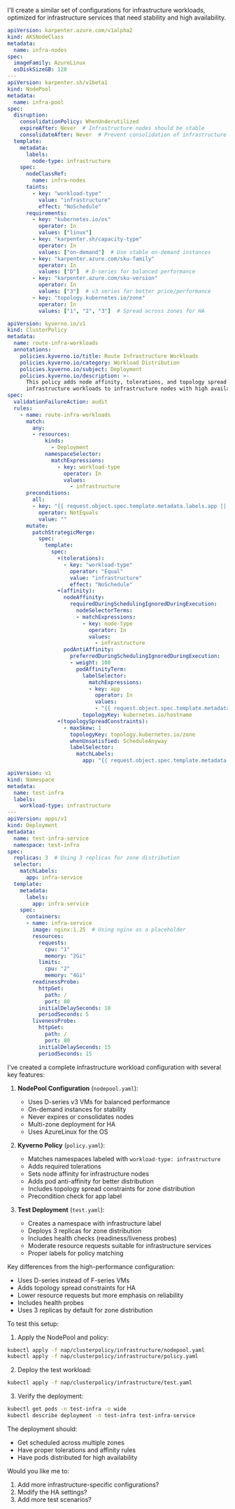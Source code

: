 I'll create a similar set of configurations for infrastructure workloads, optimized for infrastructure services that need stability and high availability.

```yaml:nap/clusterpolicy/infrastructure/nodepool.yaml
apiVersion: karpenter.azure.com/v1alpha2
kind: AKSNodeClass
metadata:
  name: infra-nodes
spec:
  imageFamily: AzureLinux
  osDiskSizeGB: 128
---
apiVersion: karpenter.sh/v1beta1
kind: NodePool
metadata:
  name: infra-pool
spec:
  disruption:
    consolidationPolicy: WhenUnderutilized
    expireAfter: Never  # Infrastructure nodes should be stable
    consolidateAfter: Never  # Prevent consolidation of infrastructure workloads
  template:
    metadata:
      labels:
        node-type: infrastructure
    spec:
      nodeClassRef:
        name: infra-nodes
      taints:
        - key: "workload-type"
          value: "infrastructure"
          effect: "NoSchedule"
      requirements:
        - key: "kubernetes.io/os"
          operator: In
          values: ["linux"]
        - key: "karpenter.sh/capacity-type"
          operator: In
          values: ["on-demand"]  # Use stable on-demand instances
        - key: "karpenter.azure.com/sku-family"
          operator: In
          values: ["D"]  # D-series for balanced performance
        - key: "karpenter.azure.com/sku-version"
          operator: In
          values: ["3"]  # v3 series for better price/performance
        - key: "topology.kubernetes.io/zone"
          operator: In
          values: ["1", "2", "3"]  # Spread across zones for HA
```

```yaml:nap/clusterpolicy/infrastructure/policy.yaml
apiVersion: kyverno.io/v1
kind: ClusterPolicy
metadata:
  name: route-infra-workloads
  annotations:
    policies.kyverno.io/title: Route Infrastructure Workloads
    policies.kyverno.io/category: Workload Distribution
    policies.kyverno.io/subject: Deployment
    policies.kyverno.io/description: >-
      This policy adds node affinity, tolerations, and topology spread constraints to route
      infrastructure workloads to infrastructure nodes with high availability.
spec:
  validationFailureAction: audit
  rules:
    - name: route-infra-workloads
      match:
        any:
        - resources:
            kinds:
              - Deployment
            namespaceSelector:
              matchExpressions:
                - key: workload-type
                  operator: In
                  values:
                    - infrastructure
      preconditions:
        all:
        - key: "{{ request.object.spec.template.metadata.labels.app || '' }}"
          operator: NotEquals
          value: ""
      mutate:
        patchStrategicMerge:
          spec:
            template:
              spec:
                +(tolerations):
                  - key: "workload-type"
                    operator: "Equal"
                    value: "infrastructure"
                    effect: "NoSchedule"
                +(affinity):
                  nodeAffinity:
                    requiredDuringSchedulingIgnoredDuringExecution:
                      nodeSelectorTerms:
                      - matchExpressions:
                        - key: node-type
                          operator: In
                          values:
                            - infrastructure
                  podAntiAffinity:
                    preferredDuringSchedulingIgnoredDuringExecution:
                    - weight: 100
                      podAffinityTerm:
                        labelSelector:
                          matchExpressions:
                          - key: app
                            operator: In
                            values:
                            - "{{ request.object.spec.template.metadata.labels.app }}"
                        topologyKey: kubernetes.io/hostname
                +(topologySpreadConstraints):
                  - maxSkew: 1
                    topologyKey: topology.kubernetes.io/zone
                    whenUnsatisfied: ScheduleAnyway
                    labelSelector:
                      matchLabels:
                        app: "{{ request.object.spec.template.metadata.labels.app }}"
```

```yaml:nap/clusterpolicy/infrastructure/test.yaml
apiVersion: v1
kind: Namespace
metadata:
  name: test-infra
  labels:
    workload-type: infrastructure
---
apiVersion: apps/v1
kind: Deployment
metadata:
  name: test-infra-service
  namespace: test-infra
spec:
  replicas: 3  # Using 3 replicas for zone distribution
  selector:
    matchLabels:
      app: infra-service
  template:
    metadata:
      labels:
        app: infra-service
    spec:
      containers:
      - name: infra-service
        image: nginx:1.25  # Using nginx as a placeholder
        resources:
          requests:
            cpu: "1"
            memory: "2Gi"
          limits:
            cpu: "2"
            memory: "4Gi"
        readinessProbe:
          httpGet:
            path: /
            port: 80
          initialDelaySeconds: 10
          periodSeconds: 5
        livenessProbe:
          httpGet:
            path: /
            port: 80
          initialDelaySeconds: 15
          periodSeconds: 15
```


I've created a complete infrastructure workload configuration with several key features:

1. **NodePool Configuration** (`nodepool.yaml`):
   - Uses D-series v3 VMs for balanced performance
   - On-demand instances for stability
   - Never expires or consolidates nodes
   - Multi-zone deployment for HA
   - Uses AzureLinux for the OS

2. **Kyverno Policy** (`policy.yaml`):
   - Matches namespaces labeled with `workload-type: infrastructure`
   - Adds required tolerations
   - Sets node affinity for infrastructure nodes
   - Adds pod anti-affinity for better distribution
   - Includes topology spread constraints for zone distribution
   - Precondition check for app label

3. **Test Deployment** (`test.yaml`):
   - Creates a namespace with infrastructure label
   - Deploys 3 replicas for zone distribution
   - Includes health checks (readiness/liveness probes)
   - Moderate resource requests suitable for infrastructure services
   - Proper labels for policy matching

Key differences from the high-performance configuration:
- Uses D-series instead of F-series VMs
- Adds topology spread constraints for HA
- Lower resource requests but more emphasis on reliability
- Includes health probes
- Uses 3 replicas by default for zone distribution

To test this setup:

1. Apply the NodePool and policy:
```bash
kubectl apply -f nap/clusterpolicy/infrastructure/nodepool.yaml
kubectl apply -f nap/clusterpolicy/infrastructure/policy.yaml
```

2. Deploy the test workload:
```bash
kubectl apply -f nap/clusterpolicy/infrastructure/test.yaml
```

3. Verify the deployment:
```bash
kubectl get pods -n test-infra -o wide
kubectl describe deployment -n test-infra test-infra-service
```

The deployment should:
- Get scheduled across multiple zones
- Have proper tolerations and affinity rules
- Have pods distributed for high availability

Would you like me to:
1. Add more infrastructure-specific configurations?
2. Modify the HA settings?
3. Add more test scenarios?

